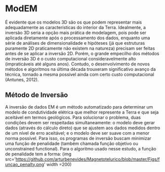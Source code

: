 # ModEM

É evidente que os modelos 3D são os que podem representar mais adequadamente as características do interior da Terra. 
Idealmente, a inversão 3D seria a opção mais prática de modelagem, pois pode ser aplicada diretamente após o processamento dos dados, 
enquanto uma série de análises de dimensionalidade e hipóteses (já que estruturas puramente 2D praticamente não existem na natureza) 
precisam ser feitas antes de se aplicar a inversão 2D. Porém, o grande empecilho dos métodos de inversão 3D é o custo computacional
consideravelmente alto (impraticáveis até alguns anos). Contudo, o desenvolvimento de novos métodos e algoritmos na última década trouxeram 
significativo avanço da técnica, tornado a mesma possível ainda com certo custo computacional (Antunes, 2012).

## Método de Inversão

A inversão de dados EM é um método automatizado para determinar um modelo de condutividade elétrica que melhor represente a Terra
e que seja aceitável em termos geológicos. Para solucionar o problema, duas condições devem ser respeitadas simultaneamente: 
o modelo deve gerar dados (através do cálculo direto) que se ajustem aos dados medidos dentro de um nível de erro aceitável; 
e o modelo deve ser suave com a menor norma possível. Para isso, os programas de inversão buscam minimizar uma função de penalidade
(também chamada função objetivo ou unconstrained functional). Para o algoritmo usado nesse estudo, a função de penalidade tem a forma:
(img src='https://github.com/arturbenevides/Magnetotelurico/blob/master/Figs/funcao_penalty.png' width =200)
